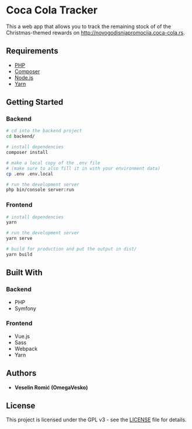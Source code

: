# Coca Cola Tracker

This a web app that allows you to track the remaining stock of of the 
Christmas-themed rewards on http://novogodisnjapromocija.coca-cola.rs.

## Requirements

- [PHP](http://php.net/)
- [Composer](https://getcomposer.org/)
- [Node.js](https://nodejs.org/en/)
- [Yarn](https://yarnpkg.com/en/)

## Getting Started

### Backend

```bash
# cd into the backend project
cd backend/

# install dependencies
composer install

# make a local copy of the .env file 
# (make sure to also fill it in with your environment data)
cp .env .env.local

# run the development server 
php bin/console server:run
```

### Frontend

```bash
# install dependencies
yarn 

# run the development server 
yarn serve 

# build for production and put the output in dist/
yarn build 
```

## Built With

### Backend

- PHP
- Symfony

### Frontend

- Vue.js
- Sass
- Webpack
- Yarn


## Authors

* **Veselin Romić (OmegaVesko)**

## License

This project is licensed under the GPL v3 - see the [LICENSE](LICENSE) file for details.
